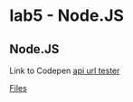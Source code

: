 # lab5 - Node.JS

## Node.JS
Link to Codepen [api url tester](https://codepen.io/Eleni_1/pen/KYKWBm)

[Files](https://github.com/EleniBosschaerts/2imd-webtech3-portfolio/tree/master/lab5%20-%20NodeJS)

